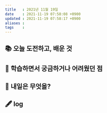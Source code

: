```yaml
---
title   : 2021년 11월 19일 
date    : 2021-11-19 07:58:08 +0900
updated : 2021-11-19 07:58:17 +0900
aliases : 
tags    : 
---
```

## 📚 오늘 도전하고, 배운 것

## 🤔 학습하면서 궁금하거나 어려웠던 점 

## 🌅 내일은 무엇을?

## 🖋 log

